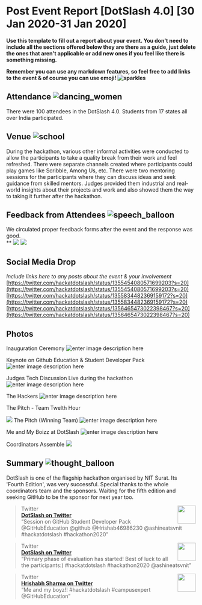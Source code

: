 # Post Event Report [DotSlash 4.0] [30 Jan 2020-31 Jan 2020]

**Use this template to fill out a report about your event. You don't need to include all the sections offered below they are there as a guide, just delete the ones that aren't applicable or add new ones if you feel like there is something missing.**

**Remember you can use any markdown features, so feel free to add links to the event & of course you can use emoji!  ![sparkles](https://github.githubassets.com/images/icons/emoji/unicode/2728.png)** 

## Attendance  ![dancing_women](https://github.githubassets.com/images/icons/emoji/unicode/1f46f.png)

There were 100 attendees in the DotSlash 4.0. Students from 17 states all over India participated.

## Venue  ![school](https://github.githubassets.com/images/icons/emoji/unicode/1f3eb.png)

During the hackathon, various other informal activities were conducted to allow the participants to take a quality break from their work and feel refreshed. There were separate channels created where participants could play games like Scribble, Among Us, etc. 
There were two mentoring sessions for the participants where they can discuss ideas and seek guidance from skilled mentors. Judges provided them industrial and real-world insights about their projects and work and also showed them the way to taking it further after the hackathon.

## Feedback from Attendees  ![speech_balloon](https://github.githubassets.com/images/icons/emoji/unicode/1f4ac.png)

We circulated proper feedback forms after the event and the response was good.  
**
![](https://lh3.googleusercontent.com/cf4qZVPIUS4YehT01jACVyDNwTgYhiGNmtFrlBEpnBKmv8PY9k2bbiFhKRSAF-0DMsbuDJtG4fa1ABNyrTeK2CFFn9EoB6MEbXu11-ii4X8MXWMsqfhpZvAPVp5iMmafhsHgYHj2wXR6Hn6e6RkeU0IfbKntqrJ9cdtf6BjJSY8JtKSQGe4vC3NizQiKw4k8szH4n_Tsx1wWb2OIMrZ2Bcd6K5MfmWrn7niqJaGo5vZ6uL1mbFCPJ8ZtCbV3y1pcnCYaksw-GRoGnk5eDAroLnYG4j_P-B3UUTZPdxA1eap22C21UCvTWkJpmG5brWyAccYoNnQoMMXgUY_MYssUaBG5fEWqLzMuUSjIuerBmerrgnbrXWXPOoXW-JHLkjAidtMfP9tSOtz_X8MWkFv1b8G3p4FTxyZGXKRjF0Vltd_UbMRHAP6_B3WSxhwKO-BZEWvdTsmM440WgPgKec9b87BBzKIU6VyYWbMJehjy8JshXun7ia8V-VIn3hjlD33Ig1PMXyqd6sgbGVEnmIt9gFs4YFmDtMAjqITyHVOj7KWVt7vhSN0PquVro-QCSUFQe3QLAarSC98LLzr7ZL3KhiPpy9Advlcrj9L47VgS8o6F_Ual1msI6sX14P2Elo3vPhL79fNFgrkF-gbum5iwZf5tQncCdQoN_67L82BhAPK3R-To6-AYcQ=w722-h342-no)
![](https://lh3.googleusercontent.com/YMzgzPzXuAZxSaMKhxAzrUw6T4kdWK8pPTv9EklV-i9R8JyWMVx_eSPazSbVamWxJqZi-R4l6UGLXHVcHUFfO_R8KZs-u5cHLbWSRU7TrXWJm1-Dn_FPt33h9OJNQcGz1XMivNqXTDl1kPJOTP1h3c6-lfeAfd3BM8aOLR3JZ4pkU-Vi7Gu20ianeNpPYy4n-4_nAwj_NMSymjtMMp1DY0kOSHVPTAzRBSMgwBXMM6YGHJfSbMhg4T4b4VyyJQaKDpcx1f70omoR91a0Nh0C7EDJutJFfqJtFaCH8dQcVEw4ku7Wh3EG-FPoS-rBxsEdTnhCFKAgD3eK5qe0S9N4Vxs7iNkygn1oXYyaFlha05v4xiTDtwC0Kn_1pgUVuBZpE443ZDeFKaNdHraRhHcGofWZWUsk2f6k5q7aTa6Bs8_bs5Ylgl9qejL6LL2dJiheGP9hzXmpT72hgwqLbtHVsxz_jh9oYkPLB3NyMagUOZNxuGPWWpTNWKTb5G8sP_LCKgVt5gPri_mrG44olQWrZ3_JIQxPnbqHz5L-OSXFTjgLXgebz9wB1_tNMqxUR2iVcwB3Jo1-ckztWv9fu_Te9H-jPz7RAPuClrPs_xsTxZ-iUgI_Nhq0xJ3EK-ner_WfDNmbxLk9M51msSMVl3m3rKAcPo6tdy776vcaWmVgFosQgye0GDilDA=w764-h312-no)


## Social Media Drop

_Include links here to any posts about the event & your involvement_
[https://twitter.com/hackatdotslash/status/1355454080571699203?s=20](https://twitter.com/hackatdotslash/status/1355454080571699203?s=20)
[https://twitter.com/hackatdotslash/status/1355834482369159172?s=20](https://twitter.com/hackatdotslash/status/1355834482369159172?s=20)
[https://twitter.com/hackatdotslash/status/1356465473022398467?s=20](https://twitter.com/hackatdotslash/status/1356465473022398467?s=20)

## Photos

Inauguration Ceremony
![enter image description here](https://drive.google.com/file/d/1vq9IIrjZJnFBuRaoj-tEXd3FtWOEoljp/view?usp=sharing)

Keynote on Github Education & Student Developer Pack
![enter image description here](https://lh3.googleusercontent.com/pPk4TUdElA6jmmNmhTHavln_WAq589YckRelRPEGVcdccXwncHbhZxH05a5riVhc7608flm-qZ-5vzo0asrp3dkKbnmwnD9rqz7h6ZPLj4Pq75rOSH_yn8ALO8AkVmdocY5g6EcNds-akfT6BY__oh8zUx2mNMpX7G59Me9FwR8UoQiYp3Uuj2hY11_dpHQOigC3SkxmSFaPHzMtXPv2yN1PV-1JFLqLap6c216MKebKU60XR_TVShOoenksMZRYagtVIa34WPBv6lhv3GJ0Vg5tLE3qgTUDrDrSiwIPhRpOJLmQxoUBWwgXc3OD9kLelmTjxMEUgx74VhGTrH0AEPnvQGpQvcwdcEdAKyxYNMi22hK-HqKTpqCxKu5bvQYEf4MdkL5HHz999REaPCmhYMBoZGsROozV6DpB8NNmxE4ssuATwsxzKwFoOyYH1zogxG0coGAMuisgsn1lfLWL_LfXU5CiczI-eDkiD00Zc4aQ4LafQ1r-9KYEYDEYyiUjcSQUNyxi8Sq_GQGRNov5HMkC9P7wg81mDnbt0K_N5e1AyvDEiC8lqKFyF4EZqnkkoUrX6QgL_AJVQIuCgFMp_Acr5kFirmuOfyMnAEPeRlamXci5Ab-TcEkcNOP3zCZQVZ6d3CAW1NQQoctizn3MHp1FjA-jLucILXN45UjtTwkHgS6Wu68NsND749jKb6YINHeC-0nZ6giJ3GIHNXrhhrrH1SH3Ua2rj5wS28kWKLBSI5g=w1280-h576-no)

Judges Tech Discussion Live during the hackathon
![enter image description here](https://lh3.googleusercontent.com/4AcZVi79eD1XVe2p69LgwZpYOt1_Zm4pOSRHvY3luu-FAgPCq5EiSAmFgk5YAg_L_GIcxCzKpnmr_h_WGjzv4Ia155KK2vZ7ESaIusvGYC3cPV_pXIL_akmmCcFnx41pZfhMAA_njPJoAUAXc4nWHET-0ptM0PZh-h8aOikBBJ7FqGxieQrUyrn98w1ETkae3KzG3M5kkdb3CIYf7_L2Fh8xl6qD5a29kOBkGsr__7EtqbjgAdYpw2RQAZi-aX7B32CYS9kA5mCuOkXdkadohzT2uAZ7glpH-BsjbcYWbukCqc-Hrpys2GtRG5cFzHQP2QkBrID43sFQ1D0uUWzMQex8EqLc17PB-BifNvO1Y9Ok6LSJqO7sCZ9H0VEazAaj2SicDMoW77eaQDO5zWo_MSIN295f8HCfqpFPOPC1cNvFzqZUEODk8Ie1N3SQICr6hP__fzhNMqUJkPkwsY3CkuHxQ9UPSomTtckTk8JiHaNnU7xzFTYDdlI0d0GpNL3v8KRhcPqge1RSD9T62x8qnsXa4CbyCpmEWAuwaQJWbW6WAtwA2TEfrEy5wnxLKlbV-zAD4iCxTUcUQZND4M87rvgZ_VS-nEX2wYwusdjFMEjh517RJE0b_nWe_I3yyudP-BT9Y_XemkNx98CYCzAuSWeKnY6tEIRV7mz_obgpLzpC5PeguUO3ztWQnmkeYkanZSXlNjMBZ9z4UNd3KUXVbAU-jfPlb9Y2VMx1tr05ZJshyOo=w1202-h801-no)



The Hackers
![enter image description here](https://lh3.googleusercontent.com/e6O140KbD9wA9t-fcE2yeHwr2blNPt2WCoLgcVLDEqNoWBx5i0hoRfhYAzro9HlEUH-BP2ekaRZ91bw0PpMGyX_ERUs7-20xG4aHKPd_qYV1HDDEAKRcv6aYTVD0R5vJ_emsEp0oXIrS-p3QVe7jrPAiOnYNvJRJnmOBji6wC4vKmyAXZbp0I25PooBXstwSE82WM7cyIfJUP8TQgEnYBN0_gUeCJha3F6Kb5cFlRNIZjpZOFfwdyBl87A5IlOpub_iTIhQqNbaxzaKpiBUDnY-PhEjILDCqVCDR-LqzsG2NGuWelqVY77LdPyDyaTYKlj_rNw3F0IplcPV8FOETo21qFqPtmxR43NW0Nr0qJHwo0FuO8F1BWN773yZFE5FP-n1dYstN_YP5KInAcYyPwxQXQsxAqT06b-VLiJdy_fZjYDWNjaXO29BvLCLJdjPdraaVFk6AKMKptcBYyfLA9Cm_1mLW5g1P5wXzVCYIwGl7V4yx6NPnurA3KF9xdMlr6yItxiItxP8-2E5y4c6sl7_SQoeO0MujRc5EGOfkTHsqpebF2p7oFchfOkAPVZI0ErSOzuZeiP-nNA81FmC_68si-kjrUDajy5X-SRC2kPpvVorG_DFfZZ3_Te17cip5FVTVfDuz5MimqwfnH_2Jb0jvy5OP3-EUvPnNbBA3p7qxPGcst5V3O9z3uzrzjcr2-lanra3zJmWlc-0exQKOYrvxFstyiwmERJdmVh-3-XHl--0=w1202-h801-no)



The Pitch - Team Twelth Hour

![](https://lh3.googleusercontent.com/HHLPjNOrCW_3XFowMqHSjclrY2Jb7aobwBZHjp_s9a80esFCpfo6Sr6t9GyVVMZomI6TBWqdjVNJAOY0xboD6j8Z_0T0Xv91uO7c59_-uYGadzCasf5rq7VirNNtCu9RXufJzekoVKVeJFZ3J3z41SCbcBDb7GtcFK2wvWVD2mIOcf4AHus8_cHn8CVMSNq3-GmlmmVw5fzDWww8ojKnpr5wfrAylX-mbR-mgauWnTag5chNN9gCaIjRcXzWIkwC28plp18VqMQHFueFIyN2nlN92h3RCtTyC9x8iQms9YEpKN4HSAl4RkWLkXugmsovbNyFy7a-sM2NsKDsC5PJKczSELolS7fa0-wyZSf2L4Fp-BjbUPHyETFSoC7iUORwZ0YE9XK4ulINPePhdKzxf67Hs-5N-Nfa8l_7GPn3Na1Oob_oRvjy7penTUZYI7xZR37bUj5C35uwm4nGfI-7jN-v7IUY5KDEd4qWK2Uv_VBYVWIluuL8fGnueljZKJy_fSzmBRLxDb3BeS7xskT9NifoxqwvAyky127TJL8ci3j9Nw8F_dvQaA8Aa6_kHrrrOnHHDFaeGeZV7XYqVeOWLFxc40BCQIGFXo4OPwq5sjE6eAnn0UbPx2DskPx2TyTaJtCjzhG-GHQZIaY1_CvzSlJ5X5YW95fzPC1wdMMUH43cjvEc3RGNi_s4TaM1kJkKoFFNLU0pN0C38pT7oEjDuwSI1ZjP5omlVdex_qf530u_tOw=w1202-h801-no)
The Pitch (Winning Team)
![enter image description here](https://lh3.googleusercontent.com/IMAKgOWltPnWuqv0163VL-Y3cb01pUPdkGBu_mHmxv0iXCzK4usCkU6WM6UKQEvPUovoresVLz-ZpV9pc8VGSzzn26WPg4T334aEbhsHDxRwirVA7EoLXF2gGEdKBTiwbU3QD9VR__my2F-trDTvq4F9XP-zbqNQC6Wm-H3PoZdxmreudbshUuk5PMBqLJ8DD1_zxHj5nmeYRdMZ2E4eyvjQEHWVQMUCbZ1xqVs73E3KVzb3nxNztDhKmNELA5GSabCuKmtvwaHnmg_xZo1JPNhcy7Ynb0bvF6Dzd7TYpNALoy29IGGTcSgf9FDEHCJAXn7G3Mtf4qJkXyKcYHEawW3WyBhiMsA7Kl_bpIH2TJwaDO0cxhJBUZOM2XmK33PteyLp9lvBKt1J0KABQwLwxQm6Q3TZ1TSyAyj6-97Xz7F_5a3tEf7pWzV078-0p6qXNKCqudd_qm7ZAA9m2Qfm5ZCd5YrBFPlb12BNlBCBqKnx44vlZzkR0i6zyZ0JdPXlIaFpZ0zghHLL2SeAQh9CKMP7FYtmrDs8puozznZ22CrUswYl1nm4aJ1ioevsEQZAx557N2qF-iTZDJgKfOn0TyzhlnAOg3w4urITaSJ6iY50jNPjAP_qv7_Y6ma3g8iaYXpxOQqSnDAGldKIoS65bVo45gfgXoYVjs2wpS-9-kenjpgi6n0MPznNk6TVEAyr6-pKM2E5wBouc5sjSJzfOhjb0egDgnXI6RnXbbd2PrnwNW8=w1202-h801-no)


Me and My Boizz at DotSlash 
![enter image description here](https://lh3.googleusercontent.com/JvFv1EyaO0nK0DMnLGRynkYxHNmfuoshjq5VaQt5oSFgsoOdIwH0x2_fTQlg985RuY__-YpDr9C5ofd3aDs0TtJc6TYzDXguf4TgBUjWIb5Avnox0jpuGQE_bjEGxkemvReyKDLEwTXHhUqyZHokF7rKY-rJ3O4PqvX_Pa9hhkHJk1CuMK5NJhak2RHUPP6IIIV_7LrDxKh1_7aImN4U88Pn91BjkgkDnxtjazRAXyg9VzgmSpD8SNUxlt4JAndYxVb-otHx8mHntGyOnntMFJHrFuuIzxKLQ1rMh9tqe8jaz9y9Dci3STDnIVv6o94Owg4JiAtxwco2OxPzHfjkTyF86DoGHV-bK_tzqWY5QmYq2u66gf_caF3fs4OosubEa7hJuddq-FRdAhVz4X_YFTjVyRvzxB3BsqADuhfRPoK_-hKcLC6YXfvuzRbrix1tmY88zupJue2RzhBis3Hlscx-0u8RS_HLn-wGuw-rgLXzc18tJdkjxAl0ZtALY7xffC9lF5JIbiF2ACHEURYB2cEbJRuGnCdZyP8JA-ng-aLzTF8p-b-9ELA-9KTmwPcDwwmXMdQHh-aDvkBKmdEpvWCCwkAGX0pkv45blHavotPvZ7H9f02FjYgcE10K67iqkWx4gU5Fb-DipPEbIsMee0s6dLCpZ4-iYARZQzaDK-1CDo5O7oAr9X6TArRrlHe3MuAvJ3r50uv99ZBdlwn9fXo05xXK4kFUUFpISqhGSf9QOnY=w1068-h801-no)

Coordinators Assemble
![](https://lh3.googleusercontent.com/pAHKobrOjLhW0oao4KWX6QIaYwbqZkfOqTVuCtOiKfzegb0nIhAb2LAhG0ZWq92hPHvVYMciamvJ8wDYrIBAGnMNLwbrf2HFqve3GPKhteulPZlNt6qrjj8RRRJ44zKZXmNYNHJ1m7bow611xvIRaVaNcW3FaSSIEz0X_D-OKE5K-A8r8_sf42vihm5ul6uTG2UpYTAhP4GHFhvZeVW5-hlF4EdYVrWlQKG283mRv_TTjLUYJZHJKQ4AxA1H0Si-uokccaZWCP2rmNHHqLA5Twe4Vjw9gxr3-5Y2Ehpyzj_UN5AFqMhIqS_ZAfnlDnTNRKGIhwCkVOMReeKBt5o268_MwA2woW0p2n5UbhTru9z216EYdJk6MLWFluDyQLkKbXBBhHYDi1rE0C8EDcQshS9Nnc-yR4dZ4PLyr_Z5MfxDn3HoNs98mZeEpzermCD9EtnIQKqIImkddeaoIJFWIaoAIJIo4W8v3nLjdkOYWpsaS-YU4P9pWqrjktXRoWH0Aa5sppCq1ol4fSW3buiseEbauo9-_L7WpGEFWf1v9VG8TWpS88PJ5rM8VvH-h3Y9TZCZUYIJNDGhJssAQWLQMLWg9vz31WqcrfHl6dCVyNQ__SyM_-UuRpJbKevKbVzhYn1BnR8HgJZ8C-GSLTf3LSUoCz8dW9MVrYhgANMQSpQNfic6UBLSoJjcyQ_FbVoVdNizvTRNXFjsqEZI-gAmBNqhQ6HvKzcGpVH7J4PFs2nUMFQ=w1202-h801-no)

## Summary  ![thought_balloon](https://github.githubassets.com/images/icons/emoji/unicode/1f4ad.png)


DotSlash is one of the flagship hackathon organised by NIT Surat. Its 'Fourth Edition', was very successful. Special thanks to the whole coordinators team and the sponsors.
Waiting for the fifth edition and seeking GitHub to be the sponsor for next year too.

<blockquote><img src="https://pbs.twimg.com/media/EOlKSKrU0AEuyQZ.jpg:large" width="48" align="right"><div>Twitter</div><div><strong><a href="https://twitter.com/hackatdotslash/status/1218586886739873792">DotSlash on Twitter</a></strong></div><div>“Session on GitHub Student Developer Pack
@GitHubEducation 
@github 
@Hrishab46986230 
@ashineatsvnit 
#hackatdotslash
#hackathon2020”</div></blockquote>
<blockquote><img src="https://pbs.twimg.com/media/EOoESGHUcAEUiBY.jpg:large" width="48" align="right"><div>Twitter</div><div><strong><a href="https://twitter.com/hackatdotslash/status/1218791406887587840">DotSlash on Twitter</a></strong></div><div>“Primary phase of evaluation has started!
Best of luck to all the participants:)
#hackatdotslash 
#hackathon2020
@ashineatsvnit”</div></blockquote>
<blockquote><img src="https://pbs.twimg.com/media/EOkXVImUcAMVtKC.jpg:large" width="48" align="right"><div>Twitter</div><div><strong><a href="https://twitter.com/Hrishab46986230/status/1218530839669030912">Hrishabh Sharma on Twitter</a></strong></div><div>“Me and my boyz!! #hackatdotslash  #campusexpert  @GitHubEducation”</div></blockquote>
